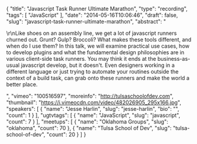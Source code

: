 {
  "title": "Javascript Task Runner Ultimate Marathon",
  "type": "recording",
  "tags": [
    "JavaScript"
  ],
  "date": "2014-05-16T10:06:46",
  "draft": false,
  "slug": "javascript-task-runner-ultimate-marathon",
  "abstract": "<p>\r\nLike shoes on an assembly line, we get a lot of javascript runners churned out. Grunt? Gulp? Broccoli? What makes these tools different, and when do I use them? In this talk, we will examine practical use cases, how to develop plugins and what the fundamental design philosophies are in various client-side task runners. You may think it ends at the business-as-usual javascript develop, but it doesn't. Even designers working in a different language or just trying to automate your routines outside the context of a build task, can grab onto these runners and make the world a better place.</p>",
  "vimeo": "100516597",
  "moreinfo": "http://tulsaschoolofdev.com",
  "thumbnail": "https://i.vimeocdn.com/video/482026905_295x166.jpg",
  "speakers": [
    {
      "name": "Jesse Harlin",
      "slug": "jesse-harlin",
      "bio": "",
      "count": 1
    }
  ],
  "ugtvtags": [
    {
      "name": "JavaScript",
      "slug": "javascript",
      "count": 7
    }
  ],
  "meetups": [
    {
      "name": "Oklahoma Groups",
      "slug": "oklahoma",
      "count": 70
    },
    {
      "name": "Tulsa School of Dev",
      "slug": "tulsa-school-of-dev",
      "count": 20
    }
  ]
}